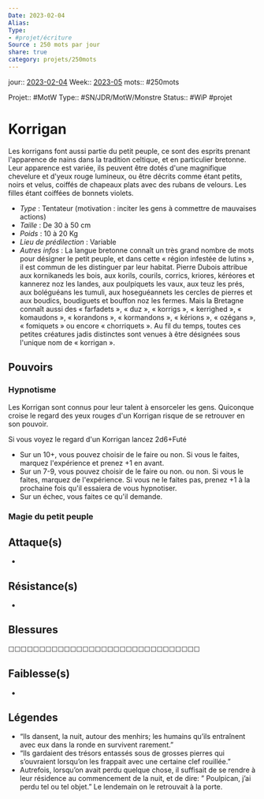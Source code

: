 ```yaml
---
Date: 2023-02-04
Alias:
Type: 
- #projet/écriture
Source : 250 mots par jour
share: true
category: projets/250mots
---
```

jour::  [2023-02-04](2023-02-04.md)
Week:: [2023-05](2023-05.md)
mots:: 
#250mots 

Projet:: #MotW 
Type:: #SN/JDR/MotW/Monstre 
Status:: #WiP #projet 
# Korrigan

Les korrigans font aussi partie du petit peuple, ce sont des esprits prenant l'apparence de nains dans la tradition celtique, et en particulier bretonne. Leur apparence est variée, ils peuvent être dotés d'une magnifique chevelure et d'yeux rouge lumineux, ou être décrits comme étant petits, noirs et velus, coiffés de chapeaux plats avec des rubans de velours. Les filles étant coiffées de bonnets violets.

-  *Type* : Tentateur (motivation : inciter les gens à commettre de mauvaises actions)
-  *Taille* : De 30 à 50 cm
-  *Poids* : 10 à 20 Kg
-  *Lieu de prédilection* : Variable
-  *Autres infos* : La langue bretonne connaît un très grand nombre de mots pour désigner le petit peuple, et dans cette « région infestée de lutins », il est commun de les distinguer par leur habitat. Pierre Dubois attribue aux kornikaneds les bois, aux korils, courils, corrics, kriores, kéréores et kannerez noz les landes, aux poulpiquets les vaux, aux teuz les prés, aux boléguéans les tumuli, aux hoseguéannets les cercles de pierres et aux boudics, boudiguets et bouffon noz les fermes. Mais la Bretagne connaît aussi des « farfadets », « duz », « korrigs », « kerrighed », « komaudons », « korandons », « kormandons », « kérions », « ozégans », « fomiquets » ou encore « chorriquets ». Au fil du temps, toutes ces petites créatures jadis distinctes sont venues à être désignées sous l'unique nom de « korrigan ». 
  
## Pouvoirs

### Hypnotisme
Les Korrigan sont connus pour leur talent à ensorceler les gens. Quiconque croise le regard des yeux rouges d'un Korrigan risque de se retrouver en son pouvoir.

Si vous voyez le regard d'un Korrigan lancez 2d6+Futé
- Sur un 10+, vous pouvez choisir de le faire ou non. Si vous le faites, marquez l'expérience et prenez +1 en avant. 
- Sur un 7-9, vous pouvez choisir de le faire ou non. ou non. Si vous le faites, marquez de l'expérience. Si vous ne le faites pas, prenez +1 à la prochaine fois qu'il essaiera de vous hypnotiser. 
- Sur un échec, vous faites ce qu'il demande.

### Magie du petit peuple

## Attaque(s)

-     

## Résistance(s)

-     

## Blessures

☐☐☐☐☐☐☐☐☐☐☐☐☐☐☐☐☐☐☐☐☐☐☐☐☐☐☐☐☐☐☐

## Faiblesse(s)

-     

## Légendes
- “Ils dansent, la nuit, autour des menhirs; les humains qu’ils entraînent avec eux dans la ronde en survivent rarement.”
- “Ils gardaient des trésors entassés sous de grosses pierres qui s’ouvraient lorsqu’on les frappait avec une certaine clef rouillée.” 
- Autrefois, lorsqu’on avait perdu quelque chose, il suffisait de se rendre à leur résidence au commencement de la nuit, et de dire: ” Poulpican, j’ai perdu tel ou tel objet.” Le lendemain on le retrouvait à la porte. 